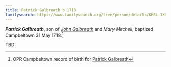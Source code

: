```yaml
---
title: Patrick Galbreath b 1718
familysearch: https://www.familysearch.org/tree/person/details/KHSL-1X9
---
```

***Patrick Galbreath***, son of [*John Galbreath*](galbreath-john-1680.md) and *Mary Mitchell*, baptized Campbeltown 31 May 1718.[^birth]

TBD

[^birth]: OPR Campbeltown record of birth for [Patrick Galbreath](/sources/opr-campbeltown-births.md#1718-05-31-patrick-galbreath)
